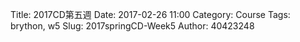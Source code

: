 Title: 2017CD第五週
Date: 2017-02-26 11:00
Category: Course
Tags: brython, w5
Slug: 2017springCD-Week5
Author: 40423248


